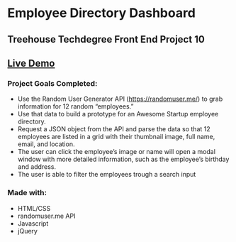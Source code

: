 # Employee Directory Dashboard
## Treehouse Techdegree Front End Project 10
## [Live Demo](https://jimmy-guzman.github.io/employeedirectorydashboard/)
### Project Goals Completed: 
* Use the Random User Generator API (https://randomuser.me/) to grab information for 12 random “employees.”
* Use that data to build a prototype for an Awesome Startup employee directory.
* Request a JSON object from the API and parse the data so that 12 employees are listed in a grid with their thumbnail image, full name, email, and location. 
* The user can click the employee’s image or name will open a modal window with more detailed information, such as the employee’s birthday and address.
* The user is able to filter the employees trough a search input
### Made with: 
* HTML/CSS
* randomuser.me API
* Javascript
* jQuery

